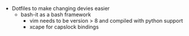 * Dotfiles to make changing devies easier
	- bash-it as a bash framework
    	- vim needs to be version > 8 and compiled with python support
    	- xcape for capslock bindings
